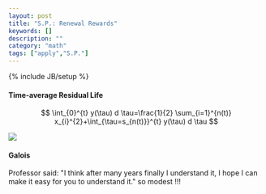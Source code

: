 ```yaml
---
layout: post 
title: "S.P.: Renewal Rewards"
keywords: [] 
description: ""
category: "math"
tags: ["apply","S.P."]
---
```

{% include JB/setup %}


#### Time-average Residual Life
$$
\int_{0}^{t} y(\tau) d \tau=\frac{1}{2} \sum_{i=1}^{n(t)}
x_{i}^{2}+\int_{\tau=s_{n(t)}}^{t} y(\tau) d \tau
$$

<img
src="{{IMAGE_PATH}}/math-apply-stochastic-process-renewal-rewards-residual-life.png" />

#### Galois
Professor said: "I think after many years finally I understand it, I hope I can make it easy for
you to understand it." so modest !!!
